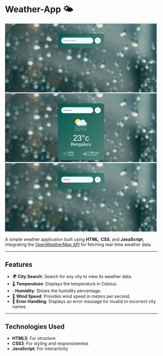 # Weather-App 🌤️

<img src="images/weather-app.png" alt="Weather App Screenshot" width="500"/><img src="images/weather-app1.png" alt="Weather App Screenshot 1" width="500"/><img src="images/weather-app2.png" alt="Weather App Screenshot 2" width="500"/>

A simple weather application built using **HTML**, **CSS**, and **JavaScript**, integrating the [OpenWeatherMap API](https://openweathermap.org/) for fetching real-time weather data.

---

## Features
- 🌍 **City Search**: Search for any city to view its weather data.
- 🌡️ **Temperature**: Displays the temperature in Celsius.
- 💧 **Humidity**: Shows the humidity percentage.
- 💨 **Wind Speed**: Provides wind speed in meters per second.
- 🚫 **Error Handling**: Displays an error message for invalid or incorrect city names.

---

## Technologies Used
- **HTML5**: For structure
- **CSS3**: For styling and responsiveness
- **JavaScript**: For interactivity
